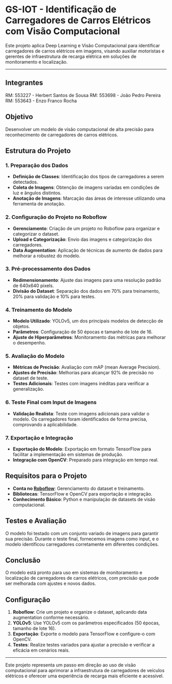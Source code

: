# GS-IOT - Identificação de Carregadores de Carros Elétricos com Visão Computacional

Este projeto aplica Deep Learning e Visão Computacional para identificar carregadores de carros elétricos em imagens, visando auxiliar motoristas e gerentes de infraestrutura de recarga elétrica em soluções de monitoramento e localização.

---

## Integrantes
RM: 553227 - Herbert Santos de Sousa
RM: 553698 - João Pedro Pereira
RM: 553643 - Enzo Franco Rocha

## Objetivo
Desenvolver um modelo de visão computacional de alta precisão para reconhecimento de carregadores de carros elétricos.

## Estrutura do Projeto

### 1. Preparação dos Dados
- **Definição de Classes**: Identificação dos tipos de carregadores a serem detectados.
- **Coleta de Imagens**: Obtenção de imagens variadas em condições de luz e ângulos distintos.
- **Anotação de Imagens**: Marcação das áreas de interesse utilizando uma ferramenta de anotação.

### 2. Configuração do Projeto no Roboflow
- **Gerenciamento**: Criação de um projeto no Roboflow para organizar e categorizar o dataset.
- **Upload e Categorização**: Envio das imagens e categorização dos carregadores.
- **Data Augmentation**: Aplicação de técnicas de aumento de dados para melhorar a robustez do modelo.

### 3. Pré-processamento dos Dados
- **Redimensionamento**: Ajuste das imagens para uma resolução padrão de 640x640 pixels.
- **Divisão do Dataset**: Separação dos dados em 70% para treinamento, 20% para validação e 10% para testes.

### 4. Treinamento do Modelo
- **Modelo Utilizado**: YOLOv5, um dos principais modelos de detecção de objetos.
- **Parâmetros**: Configuração de 50 épocas e tamanho de lote de 16.
- **Ajuste de Hiperparâmetros**: Monitoramento das métricas para melhorar o desempenho.

### 5. Avaliação do Modelo
- **Métricas de Precisão**: Avaliação com mAP (mean Average Precision).
- **Ajustes de Precisão**: Melhorias para alcançar 92% de precisão no dataset de teste.
- **Testes Adicionais**: Testes com imagens inéditas para verificar a generalização.

### 6. Teste Final com Input de Imagens
- **Validação Realista**: Teste com imagens adicionais para validar o modelo. Os carregadores foram identificados de forma precisa, comprovando a aplicabilidade.

### 7. Exportação e Integração
- **Exportação do Modelo**: Exportação em formato TensorFlow para facilitar a implementação em sistemas de produção.
- **Integração com OpenCV**: Preparado para integração em tempo real.

## Requisitos para o Projeto

- **Conta no [Roboflow](https://roboflow.com/)**: Gerenciamento do dataset e treinamento.
- **Bibliotecas**: TensorFlow e OpenCV para exportação e integração.
- **Conhecimento Básico**: Python e manipulação de datasets de visão computacional.

## Testes e Avaliação
O modelo foi testado com um conjunto variado de imagens para garantir sua precisão. Durante o teste final, fornecemos imagens como input, e o modelo identificou carregadores corretamente em diferentes condições.

## Conclusão
O modelo está pronto para uso em sistemas de monitoramento e localização de carregadores de carros elétricos, com precisão que pode ser melhorada com ajustes e novos dados.

## Configuração

1. **Roboflow**: Crie um projeto e organize o dataset, aplicando data augmentation conforme necessário.
2. **YOLOv5**: Use YOLOv5 com os parâmetros especificados (50 épocas, tamanho de lote 16).
3. **Exportação**: Exporte o modelo para TensorFlow e configure-o com OpenCV.
4. **Testes**: Realize testes variados para ajustar a precisão e verificar a eficácia em cenários reais.

--- 

Este projeto representa um passo em direção ao uso de visão computacional para aprimorar a infraestrutura de carregadores de veículos elétricos e oferecer uma experiência de recarga mais eficiente e acessível.
